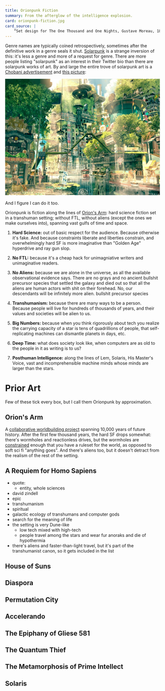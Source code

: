 ```yaml
---
title: Orionpunk Fiction
summary: From the afterglow of the intelligence explosion.
card: orionpunk-fiction.jpg
card_source: |
    “Set design for The One Thousand and One Nights, Gustave Moreau, 1876, oil on canvas, auctioned by Christie's”, DALL-E, June 2022.
---
```


Genre names are typically coined retrospectively, sometimes after the definitive
work in a genre seals it shut. [Solarpunk][solar] is a strange inversion of
this: it's less a genre and more of a request for genre. There are more people
listing "solarpunk" as an interest in their Twitter bio than there are solarpunk
works of art. By and large the entire trove of solarpunk art is a [Chobani
advertisement][ad] and [this picture][ib]:

![An anime style image of a dense city, sunlit city, full of trees and with a floating tram on a canal.](/assets/content/orionpunk-fiction/ib.jpg)

[solar]: https://en.wikipedia.org/wiki/Solarpunk
[ad]: https://www.youtube.com/watch?v=z-Ng5ZvrDm4
[ib]: https://www.iamag.co/the-art-of-imperial-boy/imperial-boy-16/

And I figure I can do it too.

Orionpunk is fiction along the lines of [Orion's Arm][oa]: hard science fiction
set in a transhuman setting; without FTL, without aliens (except the ones we
make ourselves into), spanning vast gulfs of time and space.

[oa]: https://www.orionsarm.com/

1. **Hard Science:** out of basic respect for the audience. Because otherwise
   it's fake. And because constraints liberate and liberties constrain, and
   overwhelmingly hard SF is more imaginative than "Golden Age" hyperdrive and
   ray gun slop.

1. **No FTL:** because it's a cheap hack for unimagniative writers and
   unimaginative readers.

1. **No Aliens:** because we are alone in the universe, as all the available
   observational evidence says. There are no grays and no ancient bullshit
   precursor species that settled the galaxy and died out so that all the aliens
   are human actors with shit on their forehead. No, our descendants will be
   infinitely more alien.  bullshit precursor species

1. **Transhumanism:** because there are many ways to be a person. Because people
   will live for hundreds of thousands of years, and their values and societies
   will be alien to us.

1. **Big Numbers:** because when you think rigorously about tech you realize the
   carrying capacity of a star is tens of quadrillions of people, that
   self-replicating machines can dismantle planets in days, etc.

1. **Deep Time:** what does society look like, when computers are as old to the
   people in it as writing is to us?

1. **Posthuman Intelligence:** along the lines of Lem, Solaris, His Master's
   Voice, vast and incomprehensible machine minds whose minds are larger than
   the stars.

# Prior Art

Few of these tick every box, but I call them Orionpunk by approximation.

## Orion's Arm

A [collaborative worldbuilding project][bestoa] spanning 10,000 years of future
history. After the first few thousand years, the hard SF drops somewhat: there's
wormholes and reactionless drives, but the wormholes are [constrained][worm]
enough that you have a ruleset for the world, as opposed to soft sci fi
"anything goes". And there's aliens too, but it doesn't detract from the realism
of the rest of the setting.

[bestoa]: /article/best-of-orions-arm
[worm]: https://www.orionsarm.com/eg-article/48545a0f6352a

## A Requiem for Homo Sapiens

- quote:
  - entity, whole sciences
- david zindell
- epic
- transhumanism
- spiritual
- galactic ecology of transhumans and computer gods
- search for the meaning of life
- the setting is very Dune-like
  - low tech mixed with high-tech
  - people travel among the stars and wear fur anoraks and die of hypothermia
- there's aliens and faster-than-light travel, but it's part of the
  transhumanist canon, so it gets included in the list

## House of Suns


## Diaspora


## Permutation City


## Accelerando


## The Epiphany of Gliese 581


## The Quantum Thief


## The Metamorphosis of Prime Intellect


## Solaris
